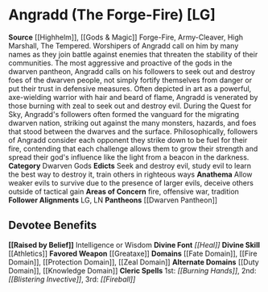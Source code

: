 ﻿---
ability:
- Intelligence
- Wisdom
ability_boost:
- Intelligence
- Wisdom
alignment: LG
deity:
- '[[DATABASE/deity/Angradd|Angradd]]'
- '[[DATABASE/deity/Dwarven Pantheon|DwarvenPantheon]]'
deity_category: Dwarven Gods
divine_font: Heal
domain:
- '[[DATABASE/domain/Duty Domain|Duty]]'
- '[[DATABASE/domain/Fate Domain|Fate]]'
- '[[DATABASE/domain/Fire Domain|Fire]]'
- '[[DATABASE/domain/Knowledge Domain|Knowledge]]'
- '[[DATABASE/domain/Protection Domain|Protection]]'
- '[[DATABASE/domain/Zeal Domain|Zeal]]'
favored_weapon: '[[DATABASE/weapon/Greataxe|Greataxe]]'
follower_alignment:
- LG
- LN
id: '84'
name: Angradd
rarity: Common
skill:
- '[[DATABASE/skill/Athletics|Athletics]]'
source: '[[DATABASE/source/Highhelm|Highhelm]]'
trait: null
type: Deity

---
# Angradd (The Forge-Fire) [LG]

**Source** [[Highhelm]], [[Gods & Magic]] 
Forge-Fire, Army-Cleaver, High Marshall, The Tempered. Worshipers of Angradd call on him by many names as they join battle against enemies that threaten the stability of their communities. The most aggressive and proactive of the gods in the dwarven pantheon, Angradd calls on his followers to seek out and destroy foes of the dwarven people, not simply fortify themselves from danger or put their trust in defensive measures. Often depicted in art as a powerful, axe-wielding warrior with hair and beard of flame, Angradd is venerated by those burning with zeal to seek out and destroy evil. During the Quest for Sky, Angradd's followers often formed the vanguard for the migrating dwarven nation, striking out against the many monsters, hazards, and foes that stood between the dwarves and the surface. Philosophically, followers of Angradd consider each opponent they strike down to be fuel for their fire, contending that each challenge allows them to grow their strength and spread their god's influence like the light from a beacon in the darkness.
**Category** Dwarven Gods
**Edicts** Seek and destroy evil, study evil to learn the best way to destroy it, train others in righteous ways
**Anathema** Allow weaker evils to survive due to the presence of larger evils, deceive others outside of tactical gain
**Areas of Concern** fire, offensive war, tradition
**Follower Alignments** LG, LN
**Pantheons** [[Dwarven Pantheon]]

## Devotee Benefits

**[[Raised by Belief]]** Intelligence or Wisdom
**Divine Font** _[[Heal]]_
**Divine Skill** [[Athletics]]
**Favored Weapon** [[Greataxe]]
**Domains** [[Fate Domain]], [[Fire Domain]], [[Protection Domain]], [[Zeal Domain]]
**Alternate Domains** [[Duty Domain]], [[Knowledge Domain]]
**Cleric Spells** 1st: _[[Burning Hands]]_, 2nd: _[[Blistering Invective]]_, 3rd: _[[Fireball]]_